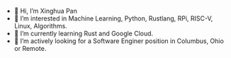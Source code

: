- 👋 Hi, I’m Xinghua Pan
- 👀 I’m interested in Machine Learning, Python, Rustlang, RPi, RISC-V, Linux, Algorithms.
- 🌱 I’m currently learning Rust and Google Cloud.
- 👀 I’m actively looking for a Software Enginer position in Columbus, Ohio or Remote.

